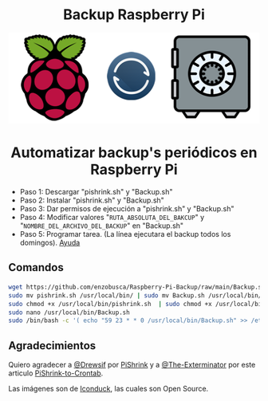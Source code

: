 # <div align="center">Backup Raspberry Pi
<p align="center">
<img src="images/front.png">
</p>

# <div align="center">Automatizar backup's periódicos en Raspberry Pi

* Paso 1: Descargar "pishrink.sh" y "Backup.sh"  
* Paso 2: Instalar "pishrink.sh" y "Backup.sh"
* Paso 3: Dar permisos de ejecución a "pishrink.sh" y "Backup.sh"
* Paso 4: Modificar valores "```RUTA_ABSOLUTA_DEL_BAKCUP```" y "```NOMBRE_DEL_ARCHIVO_DEL_BACKUP```" en "Backup.sh"
* Paso 5: Programar tarea. (La línea ejecutara el backup todos los domingos). <a href="https://crontab.guru" target="_blank">Ayuda</a>
  
## Comandos ##
```bash 
wget https://github.com/enzobusca/Raspberry-Pi-Backup/raw/main/Backup.sh | wget https://github.com/enzobusca/Raspberry-Pi-Backup/raw/main/pishrink.sh
sudo mv pishrink.sh /usr/local/bin/ | sudo mv Backup.sh /usr/local/bin/
sudo chmod +x /usr/local/bin/pishrink.sh  | sudo chmod +x /usr/local/bin/Backup.sh
sudo nano /usr/local/bin/Backup.sh
sudo /bin/bash -c '( echo "59 23 * * 0 /usr/local/bin/Backup.sh" >> /etc/crontab )'
```
  
## Agradecimientos ##
Quiero agradecer a <a href="https://github.com/Drewsif/" target="_blank">@Drewsif</a> por <a href="https://github.com/Drewsif/PiShrink" target="_blank">PiShrink</a> y a <a href="https://github.com/The-Exterminator" target="_blank">@The-Exterminator</a> por este articulo <a href="https://github.com/The-Exterminator/PiShrink-to-Crontab" target="_blank">PiShrink-to-Crontab</a>.

  Las imágenes son de <a href="https://iconduck.com/" target="_blank">Iconduck</a>, las cuales son Open Source.
